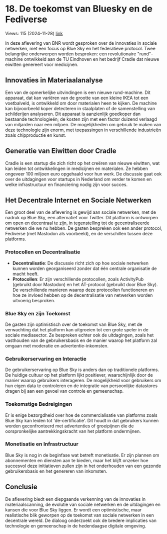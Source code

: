 # 18. De toekomst van Bluesky en de Fediverse
Views: 115 (2024-11-28) [link](https://www.youtube.com/watch?v=g2bYm0_LIjQ)


 In deze aflevering van BNR wordt gesproken over de innovaties in sociale netwerken, met een focus op Blue Sky en het federatieve protocol. Twee belangrijke onderwerpen worden besproken: een revolutionaire "rund"-machine ontwikkeld aan de TU Eindhoven en het bedrijf Cradle dat nieuwe eiwitten genereert voor medicijnen.

## Innovaties in Materiaalanalyse

Een van de opmerkelijke uitvindingen is een nieuwe rund-machine. Dit apparaat, dat kan variëren van de grootte van een kleine IKEA tot een voetbalveld, is ontwikkeld om door materialen heen te kijken. De machine kan bijvoorbeeld koper detecteren in staalplaten of de samenstelling van schilderijen analyseren. Dit apparaat is aanzienlijk goedkoper dan bestaande technologieën; de kosten zijn met een factor duizend verlaagd van miljarden naar een miljoen. De mogelijkheden om gebruik te maken van deze technologie zijn enorm, met toepassingen in verschillende industrieën zoals chipproductie en kunst.

## Generatie van Eiwitten door Cradle

Cradle is een startup die zich richt op het creëren van nieuwe eiwitten, wat kan leiden tot ontwikkelingen in medicijnen en materialen. Ze hebben ongeveer 100 miljoen euro opgehaald voor hun werk. De discussie gaat ook over de uitdagingen voor startups in Nederland om verder te komen en welke infrastructuur en financiering nodig zijn voor succes.

## Het Decentrale Internet en Sociale Netwerken

Een groot deel van de aflevering is gewijd aan sociale netwerken, met de nadruk op Blue Sky, een alternatief voor Twitter. Dit platform is ontworpen om open en decentraal te zijn, in tegenstelling tot de gecentraliseerde netwerken die we nu hebben. De gasten bespreken ook een ander protocol, Fediverse (met Mastodon als voorbeeld), en de verschillen tussen deze platforms.

### Protocollen en Decentralisatie

- **Decentralisatie**: De discussie richt zich op hoe sociale netwerken kunnen worden georganiseerd zonder dat één centrale organisatie de macht heeft.
- **Protocollen**: Er zijn verschillende protocollen, zoals ActivityPub (gebruikt door Mastodon) en het AT-protocol (gebruikt door Blue Sky). De verschillende manieren waarop deze protocollen functioneren en hoe ze invloed hebben op de decentralisatie van netwerken worden uitvoerig besproken.
  
### Blue Sky en zijn Toekomst

De gasten zijn optimistisch over de toekomst van Blue Sky, met de verwachting dat het platform kan uitgroeien tot een grote speler in de sociale mediasector. Ze bespreken echter ook de uitdagingen, zoals het vasthouden van de gebruikersbasis en de manier waarop het platform zal omgaan met moderatie en advertentie-inkomsten.

### Gebruikerservaring en Interactie

De gebruikerservaring op Blue Sky is anders dan op traditionele platforms. De huidige cultuur op het platform lijkt positiever, waarschijnlijk door de manier waarop gebruikers interageren. De mogelijkheid voor gebruikers om hun eigen data te controleren en de integratie van persoonlijke datastores dragen bij aan een gevoel van controle en gemeenschap.

### Toekomstige Bedreigingen

Er is enige bezorgdheid over hoe de commercialisatie van platforms zoals Blue Sky kan leiden tot 'de-certificatie'. Dit houdt in dat gebruikers kunnen worden geconfronteerd met advertenties of groeipijnen die de oorspronkelijke aantrekkingskracht van het platform ondermijnen.

### Monetisatie en Infrastructuur

Blue Sky is nog in de beginfase wat betreft monetisatie. Er zijn plannen om abonnementen en diensten aan te bieden, maar het blijft onzeker hoe succesvol deze initiatieven zullen zijn in het onderhouden van een gezonde gebruikersbasis en het genereren van inkomsten.

## Conclusie

De aflevering biedt een diepgaande verkenning van de innovaties in materiaalscanning, de evolutie van sociale netwerken en de uitdagingen en kansen die voor Blue Sky liggen. Er wordt een optimistische, maar realistische blik geworpen op de toekomst van sociale netwerken in een decentrale wereld. De dialoog onderzoekt ook de bredere implicaties van technologie en gemeenschap in de hedendaagse digitale omgeving.